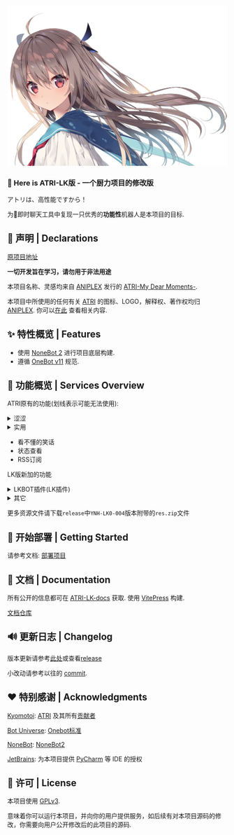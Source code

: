 ![](res/img/atri.png)

### 👋 Here is ATRI-LK版 - 一个厨力项目的修改版

アトリは、高性能ですから！

为🐧即时聊天工具中复现一只优秀的**功能性**机器人是本项目的目标.

## 📌 声明 | Declarations

[原项目地址](https://github.com/Kyomotoi/ATRI)

**一切开发旨在学习，请勿用于非法用途**

本项目名称、灵感均来自 [ANIPLEX](https://aniplex-exe.com/) 发行的 [ATRI-My Dear Moments-](https://atri-mdm.com/).

本项目中所使用的任何有关 [ATRI](https://atri-mdm.com/)
的图标、LOGO，解释权、著作权均归 [ANIPLEX](https://aniplex-exe.com/). 你可以[在此](https://aniplex-exe.com/guidelines/)
查看相关内容.

## ✨ 特性概览 | Features

- 使用 [NoneBot 2](https://v2.nonebot.dev/) 进行项目底层构建.
- 遵循 [OneBot v11](https://onebot.dev/) 规范.

## 📱 功能概览 | Services Overview

ATRI原有的功能(划线表示可能无法使用):

<details markdown='1'><summary>涩涩</summary>

- 文爱
- 涩图
- ~~涩图嗅探~~
- 涩批翻译机

</details>

<details markdown='1'><summary>实用</summary>

- 以图搜图
- ~~以图搜番~~
- ATRI语（加密、解密，改自[`rcnb`](https://github.com/rcnbapp/RCNB.js)）
- 简单骰子
- ~~b站动态订阅~~
- 谁是卷王 (基于 wakatime)
- 自定义词库（多种方式匹配）

</details>

- 看不懂的笑话
- 状态查看
- RSS订阅

LK版新加的功能

<details markdown='1'><summary>LKBOT插件(LK插件)</summary>

> 勾上的即已大致完成，但仍需优化。未被勾选的是暂时未完成但已经加入。计划中表示最近会进行开发。划线的暂时不进行更新。

- [ ] lk插件主体
  - [x] LK插件专属的用户系统Part.1
  - [x] 签到系统
  - [x] 物品商店系统Part.1
  - [x] 健康模式
  - [x] 尝鲜模式
- [x] lk功能
  - [x] AI聊天
  - [x] 图聊
  - [x] 戳一戳ATRI语录
  - [x] 钉宫语录
  - [x] 舔狗日记
  - [x] 每日发癫
- [ ] 宠物
  - [x] 新宠物
  - [x] AI聊天
- [ ] 农场
  - [x] 新农场
  - [x] 锄地、浇水、种植、收获
  - [ ] 品质
  - [ ] 肥料
  - [x] 天气
  - [ ] 幸运值
  - [ ] 耕种等级
- [ ] ~~钓鱼~~
- [ ] ~~探险~~

</details>

<details markdown='1'><summary>其它</summary>

- 组队系统
- 每日新闻
- coser
- mc服务器查询
- 棋类游戏

</details>

更多资源文件请下载`release`中`YNH-LK0-004`版本附带的`res.zip`文件

## 🚀 开始部署 | Getting Started

请参考文档: [部署项目](https://lokyoh.github.io/ATRI-LK-docs/quick_start/introduction.html)

## 📖 文档 | Documentation

所有公开的信息都可在 [ATRI-LK-docs](https://lokyoh.github.io/ATRI-LK-docs/) 获取.
使用 [VitePress](https://vitepress.dev/) 构建.

[文档仓库](https://github.com/lokyoh/ATRI-LK-docs)

## 🔊 更新日志 | Changelog

版本更新请参考[此处](changelog.md)或查看[release](https://github.com/lokyoh/ATRI-LK/releases)

小改动请参考以往的 [commit](https://github.com/lokyoh/ATRI-LK/commits/main/).

## ❤️ 特别感谢 | Acknowledgments

[Kyomotoi](https://github.com/Kyomotoi): [ATRI](https://github.com/Kyomotoi/ATRI)
及其所有[贡献者](https://github.com/Kyomotoi/ATRI/graphs/contributors)

[Bot Universe](https://github.com/botuniverse): [Onebot标准](https://onebot.dev/)

[NoneBot](https://github.com/nonebot): [NoneBot2](https://github.com/nonebot/nonebot2)

[JetBrains](https://www.jetbrains.com/?from=ATRI): 为本项目提供 [PyCharm](https://www.jetbrains.com/pycharm/?from=ATRI)
等 IDE 的授权<br>

## 📄 许可 | License

本项目使用 [GPLv3](https://www.gnu.org/licenses/gpl-3.0.html).

意味着你可以运行本项目，并向你的用户提供服务，如后续有对本项目源码的修改，你需要向用户公开修改后的此项目的源码.
